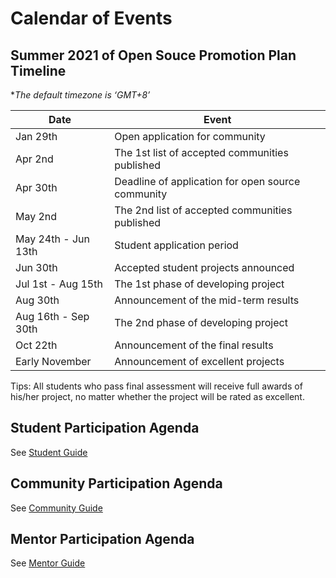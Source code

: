 # Calendar of Events

## Summer 2021 of Open Souce Promotion Plan Timeline

 **The default timezone is ‘GMT+8’*

| Date                  | Event                                                            |
| --------------------- | ----------------------------------------------------------------- |
| Jan 29th              | Open application for community                     |
| Apr 2nd               | The 1st list of accepted communities published  |
| Apr 30th              | Deadline of application for open source community                 |
| May 2nd               | The 2nd list of accepted communities published |
| May 24th - Jun 13th   | Student application period                                        |
| Jun 30th              | Accepted student projects announced                      |
| Jul 1st - Aug 15th    | The 1st phase of developing project                             |
| Aug 30th              | Announcement of the mid-term results       |
| Aug 16th - Sep 30th   | The 2nd phase of developing project                            |
| Oct 22th              | Announcement of the final results            |
| Early November        | Announcement of excellent projects                                |

Tips: All students who pass final assessment will receive full awards of his/her project, no matter whether the project will be rated as excellent.

## Student Participation Agenda

See [Student Guide](student.md)

## Community Participation Agenda

See [Community Guide](community.md)

## Mentor Participation Agenda

See [Mentor Guide](mentor.md)
